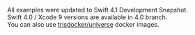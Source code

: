 All examples were updated to Swift 4.1 Development Snapshot.<br/>
Swift 4.0 / Xcode 9 versions are available in 4.0 branch.<br/>
You can also use [trisdocker/universe](https://github.com/tris-foundation/docker) docker images.
